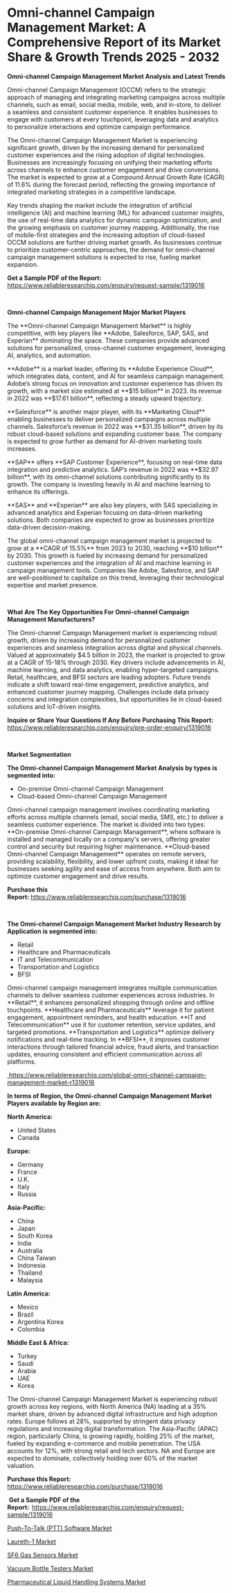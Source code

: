 <p><h1>Omni-channel Campaign Management Market: A Comprehensive Report of its Market Share & Growth Trends 2025 - 2032</h1></p><p><strong>Omni-channel Campaign Management Market Analysis and Latest Trends</strong></p>
<p><p>Omni-channel Campaign Management (OCCM) refers to the strategic approach of managing and integrating marketing campaigns across multiple channels, such as email, social media, mobile, web, and in-store, to deliver a seamless and consistent customer experience. It enables businesses to engage with customers at every touchpoint, leveraging data and analytics to personalize interactions and optimize campaign performance.</p><p>The Omni-channel Campaign Management Market is experiencing significant growth, driven by the increasing demand for personalized customer experiences and the rising adoption of digital technologies. Businesses are increasingly focusing on unifying their marketing efforts across channels to enhance customer engagement and drive conversions. The market is expected to grow at a Compound Annual Growth Rate (CAGR) of 11.6% during the forecast period, reflecting the growing importance of integrated marketing strategies in a competitive landscape.</p><p>Key trends shaping the market include the integration of artificial intelligence (AI) and machine learning (ML) for advanced customer insights, the use of real-time data analytics for dynamic campaign optimization, and the growing emphasis on customer journey mapping. Additionally, the rise of mobile-first strategies and the increasing adoption of cloud-based OCCM solutions are further driving market growth. As businesses continue to prioritize customer-centric approaches, the demand for omni-channel campaign management solutions is expected to rise, fueling market expansion.</p></p>
<p><strong>Get a Sample PDF of the Report:&nbsp;</strong> <a href="https://www.reliableresearchiq.com/enquiry/request-sample/1319016?utm_campaign=1159&utm_medium=2&utm_source=Github&utm_content=ia&utm_term=20012025&utm_id=omni-channel-campaign-management">https://www.reliableresearchiq.com/enquiry/request-sample/1319016</a></p>
<p>&nbsp;</p>
<p><strong>Omni-channel Campaign Management Major Market Players</strong></p>
<p><p>The **Omni-channel Campaign Management Market** is highly competitive, with key players like **Adobe, Salesforce, SAP, SAS, and Experian** dominating the space. These companies provide advanced solutions for personalized, cross-channel customer engagement, leveraging AI, analytics, and automation.</p><p>**Adobe** is a market leader, offering its **Adobe Experience Cloud**, which integrates data, content, and AI for seamless campaign management. Adobe’s strong focus on innovation and customer experience has driven its growth, with a market size estimated at **$15 billion** in 2023. Its revenue in 2022 was **$17.61 billion**, reflecting a steady upward trajectory.</p><p>**Salesforce** is another major player, with its **Marketing Cloud** enabling businesses to deliver personalized campaigns across multiple channels. Salesforce’s revenue in 2022 was **$31.35 billion**, driven by its robust cloud-based solutions and expanding customer base. The company is expected to grow further as demand for AI-driven marketing tools increases.</p><p>**SAP** offers **SAP Customer Experience**, focusing on real-time data integration and predictive analytics. SAP’s revenue in 2022 was **$32.97 billion**, with its omni-channel solutions contributing significantly to its growth. The company is investing heavily in AI and machine learning to enhance its offerings.</p><p>**SAS** and **Experian** are also key players, with SAS specializing in advanced analytics and Experian focusing on data-driven marketing solutions. Both companies are expected to grow as businesses prioritize data-driven decision-making.</p><p>The global omni-channel campaign management market is projected to grow at a **CAGR of 15.5%** from 2023 to 2030, reaching **$10 billion** by 2030. This growth is fueled by increasing demand for personalized customer experiences and the integration of AI and machine learning in campaign management tools. Companies like Adobe, Salesforce, and SAP are well-positioned to capitalize on this trend, leveraging their technological expertise and market presence.</p></p>
<p>&nbsp;</p>
<p><strong>What Are The Key Opportunities For Omni-channel Campaign Management Manufacturers?</strong></p>
<p><p>The Omni-channel Campaign Management market is experiencing robust growth, driven by increasing demand for personalized customer experiences and seamless integration across digital and physical channels. Valued at approximately $4.5 billion in 2023, the market is projected to grow at a CAGR of 15-18% through 2030. Key drivers include advancements in AI, machine learning, and data analytics, enabling hyper-targeted campaigns. Retail, healthcare, and BFSI sectors are leading adopters. Future trends indicate a shift toward real-time engagement, predictive analytics, and enhanced customer journey mapping. Challenges include data privacy concerns and integration complexities, but opportunities lie in cloud-based solutions and IoT-driven insights.</p></p>
<p><strong>Inquire or Share Your Questions If Any Before Purchasing This Report:</strong> <a href="https://www.reliableresearchiq.com/enquiry/pre-order-enquiry/1319016?utm_campaign=1159&utm_medium=2&utm_source=Github&utm_content=ia&utm_term=20012025&utm_id=omni-channel-campaign-management">https://www.reliableresearchiq.com/enquiry/pre-order-enquiry/1319016</a></p>
<p>&nbsp;</p>
<p><strong>Market Segmentation</strong></p>
<p><strong>The Omni-channel Campaign Management Market Analysis by types is segmented into:</strong></p>
<p><ul><li>On-premise Omni-channel Campaign Management</li><li>Cloud-based Omni-channel Campaign Management</li></ul></p>
<p><p>Omni-channel campaign management involves coordinating marketing efforts across multiple channels (email, social media, SMS, etc.) to deliver a seamless customer experience. The market is divided into two types: **On-premise Omni-channel Campaign Management**, where software is installed and managed locally on a company's servers, offering greater control and security but requiring higher maintenance. **Cloud-based Omni-channel Campaign Management** operates on remote servers, providing scalability, flexibility, and lower upfront costs, making it ideal for businesses seeking agility and ease of access from anywhere. Both aim to optimize customer engagement and drive results.</p></p>
<p><strong>Purchase this Report:&nbsp;</strong><a href="https://www.reliableresearchiq.com/purchase/1319016?utm_campaign=1159&utm_medium=2&utm_source=Github&utm_content=ia&utm_term=20012025&utm_id=omni-channel-campaign-management">https://www.reliableresearchiq.com/purchase/1319016</a></p>
<p>&nbsp;</p>
<p><strong>The Omni-channel Campaign Management Market Industry Research by Application is segmented into:</strong></p>
<p><ul><li>Retail</li><li>Healthcare and Pharmaceuticals</li><li>IT and Telecommunication</li><li>Transportation and Logistics</li><li>BFSI</li></ul></p>
<p><p>Omni-channel campaign management integrates multiple communication channels to deliver seamless customer experiences across industries. In **Retail**, it enhances personalized shopping through online and offline touchpoints. **Healthcare and Pharmaceuticals** leverage it for patient engagement, appointment reminders, and health education. **IT and Telecommunication** use it for customer retention, service updates, and targeted promotions. **Transportation and Logistics** optimize delivery notifications and real-time tracking. In **BFSI**, it improves customer interactions through tailored financial advice, fraud alerts, and transaction updates, ensuring consistent and efficient communication across all platforms.</p></p>
<p><a href="https://www.reliableresearchiq.com/global-omni-channel-campaign-management-market-r1319016?utm_campaign=1159&utm_medium=2&utm_source=Github&utm_content=ia&utm_term=20012025&utm_id=omni-channel-campaign-management">&nbsp;https://www.reliableresearchiq.com/global-omni-channel-campaign-management-market-r1319016</a></p>
<p><strong>In terms of Region, the Omni-channel Campaign Management Market Players available by Region are:</strong></p>
<p>
    <p> <strong> North America: </strong>
        <ul>
            <li>United States</li>
            <li>Canada</li>
        </ul>
        </p> 
    <p> <strong> Europe: </strong>
        <ul>
            <li>Germany</li>
            <li>France</li>
            <li>U.K.</li>
            <li>Italy</li>
            <li>Russia</li>
        </ul>
        </p> 
    <p> <strong> Asia-Pacific: </strong>
        <ul>
            <li>China</li>
            <li>Japan</li>
            <li>South Korea</li>
            <li>India</li>
            <li>Australia</li>
            <li>China Taiwan</li>
            <li>Indonesia</li>
            <li>Thailand</li>
            <li>Malaysia</li>
        </ul>
        </p> 
    <p> <strong> Latin America: </strong>
        <ul>
            <li>Mexico</li>
            <li>Brazil</li>
            <li>Argentina Korea</li>
            <li>Colombia</li>
        </ul>
        </p> 
    <p> <strong> Middle East & Africa: </strong>
        <ul>
            <li>Turkey</li>
            <li>Saudi</li>
            <li>Arabia</li>
            <li>UAE</li>
            <li>Korea</li>
        </ul>
    </p>
    </p>
<p><p>The Omni-channel Campaign Management Market is experiencing robust growth across key regions, with North America (NA) leading at a 35% market share, driven by advanced digital infrastructure and high adoption rates. Europe follows at 28%, supported by stringent data privacy regulations and increasing digital transformation. The Asia-Pacific (APAC) region, particularly China, is growing rapidly, holding 25% of the market, fueled by expanding e-commerce and mobile penetration. The USA accounts for 12%, with strong retail and tech sectors. NA and Europe are expected to dominate, collectively holding over 60% of the market valuation.</p></p>
<p><strong>Purchase this Report: </strong><a href="https://www.reliableresearchiq.com/purchase/1319016?utm_campaign=1159&utm_medium=2&utm_source=Github&utm_content=ia&utm_term=20012025&utm_id=omni-channel-campaign-management">https://www.reliableresearchiq.com/purchase/1319016</a></p>
<p>&nbsp;<strong>Get a Sample PDF of the Report:&nbsp;&nbsp;</strong><a href="https://www.reliableresearchiq.com/enquiry/request-sample/1319016?utm_campaign=1159&utm_medium=2&utm_source=Github&utm_content=ia&utm_term=20012025&utm_id=omni-channel-campaign-management">https://www.reliableresearchiq.com/enquiry/request-sample/1319016</a></p>
<p><strong></strong></p>
<p><p><a href="https://github.com/lisaeichler20775/Market-Research-Report-List-1/blob/main/push-to-talk-ptt-software-market.md?utm_campaign=1159&utm_medium=2&utm_source=Github&utm_content=ia&utm_term=20012025&utm_id=omni-channel-campaign-management">Push-To-Talk (PTT) Software Market</a></p><p><a href="https://www.linkedin.com/pulse/laureth-1-market-analysis-forecast-93-cagr-detailed-evaluation-19hhc?utm_campaign=1159&utm_medium=2&utm_source=Github&utm_content=ia&utm_term=20012025&utm_id=omni-channel-campaign-management">Laureth-1 Market</a></p><p><a href="https://www.linkedin.com/pulse/sf6-gas-sensors-market-analysis-future-growth-opportunities-trends-zx8wf?utm_campaign=1159&utm_medium=2&utm_source=Github&utm_content=ia&utm_term=20012025&utm_id=omni-channel-campaign-management">SF6 Gas Sensors Market</a></p><p><a href="https://www.linkedin.com/pulse/unveiling-vacuum-bottle-testers-market-drivers-projected-cxr5c?utm_campaign=1159&utm_medium=2&utm_source=Github&utm_content=ia&utm_term=20012025&utm_id=omni-channel-campaign-management">Vacuum Bottle Testers Market</a></p><p><a href="https://github.com/princessbartram3/Market-Research-Report-List-1/blob/main/pharmaceutical-liquid-handling-systems-market.md?utm_campaign=1159&utm_medium=2&utm_source=Github&utm_content=ia&utm_term=20012025&utm_id=omni-channel-campaign-management">Pharmaceutical Liquid Handling Systems Market</a></p></p>